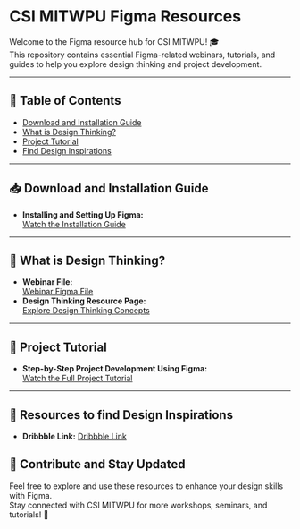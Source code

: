 # CSI MITWPU Figma Resources  
Welcome to the Figma resource hub for CSI MITWPU! 🎓  
This repository contains essential Figma-related webinars, tutorials, and guides to help you explore design thinking and project development.

---

## 📑 Table of Contents  
- [Download and Installation Guide](#download-and-installation-guide)  
- [What is Design Thinking?](#what-is-design-thinking)  
- [Project Tutorial](#project-tutorial)
- [Find Design Inspirations](#design-inspiration)

---

## 📥 Download and Installation Guide  
- **Installing and Setting Up Figma:**  
  [Watch the Installation Guide](https://youtu.be/ftR10Q2fgHk?si=otla4FlL4qGPuSWG)

---

## 🧠 What is Design Thinking?  
- **Webinar File:**  
  [Webinar Figma File](https://www.figma.com/design/7jsA1OEr9ajOusgS54vvEW/Figma%3A-Zero-to-One?node-id=0-1&t=QudNlWyyKJBmfqNQ-1/)  
- **Design Thinking Resource Page:**  
  [Explore Design Thinking Concepts](https://www.figma.com/resource-library/what-is-design-thinking/)

---

## 🎥 Project Tutorial  
- **Step-by-Step Project Development Using Figma:**  
  [Watch the Full Project Tutorial](https://youtu.be/HZuk6Wkx_Eg?si=6fv1bf9iejjMgWVk)

---
## 🎨 Resources to find Design Inspirations
- **Dribbble Link:**
  [Dribbble Link](https://dribbble.com/)

## 🤝 Contribute and Stay Updated  
Feel free to explore and use these resources to enhance your design skills with Figma.  
Stay connected with CSI MITWPU for more workshops, seminars, and tutorials! 🎉
